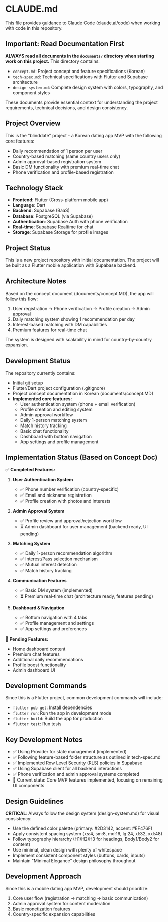 # CLAUDE.md

This file provides guidance to Claude Code (claude.ai/code) when working with code in this repository.

## Important: Read Documentation First

**ALWAYS read all documents in the `documents/` directory when starting work on this project.** This directory contains:
- `concept.md`: Project concept and feature specifications (Korean)
- `tech-spec.md`: Technical specifications with Flutter and Supabase architecture
- `design-system.md`: Complete design system with colors, typography, and component styles

These documents provide essential context for understanding the project requirements, technical decisions, and design consistency.

## Project Overview

This is the "blinddate" project - a Korean dating app MVP with the following core features:
- Daily recommendation of 1 person per user
- Country-based matching (same country users only)
- Admin approval-based registration system
- Basic DM functionality with premium real-time chat
- Phone verification and profile-based registration

## Technology Stack

- **Frontend**: Flutter (Cross-platform mobile app)
- **Language**: Dart
- **Backend**: Supabase (BaaS)
- **Database**: PostgreSQL (via Supabase)
- **Authentication**: Supabase Auth with phone verification
- **Real-time**: Supabase Realtime for chat
- **Storage**: Supabase Storage for profile images

## Project Status

This is a new project repository with initial documentation. The project will be built as a Flutter mobile application with Supabase backend.

## Architecture Notes

Based on the concept document (documents/concept.MD), the app will follow this flow:
1. User registration → Phone verification → Profile creation → Admin approval
2. Daily matching system showing 1 recommendation per day
3. Interest-based matching with DM capabilities
4. Premium features for real-time chat

The system is designed with scalability in mind for country-by-country expansion.

## Development Status

The repository currently contains:
- Initial git setup
- Flutter/Dart project configuration (.gitignore)
- Project concept documentation in Korean (documents/concept.MD)
- **Implemented core features:**
  - User authentication system (phone + email verification)
  - Profile creation and editing system
  - Admin approval workflow
  - Daily 1-person matching system
  - Match history tracking
  - Basic chat functionality
  - Dashboard with bottom navigation
  - App settings and profile management

## Implementation Status (Based on Concept Doc)

✅ **Completed Features:**
1. **User Authentication System**
   - ✅ Phone number verification (country-specific)
   - ✅ Email and nickname registration
   - ✅ Profile creation with photos and interests

2. **Admin Approval System**
   - ✅ Profile review and approval/rejection workflow
   - ⏳ Admin dashboard for user management (backend ready, UI pending)

3. **Matching System**
   - ✅ Daily 1-person recommendation algorithm
   - ✅ Interest/Pass selection mechanism
   - ✅ Mutual interest detection
   - ✅ Match history tracking

4. **Communication Features**
   - ✅ Basic DM system (implemented)
   - ⏳ Premium real-time chat (architecture ready, features pending)

5. **Dashboard & Navigation**
   - ✅ Bottom navigation with 4 tabs
   - ✅ Profile management and settings
   - ✅ App settings and preferences

🚧 **Pending Features:**
- Home dashboard content
- Premium chat features
- Additional daily recommendations
- Profile boost functionality
- Admin dashboard UI

## Development Commands

Since this is a Flutter project, common development commands will include:
- `flutter pub get`: Install dependencies
- `flutter run`: Run the app in development mode
- `flutter build`: Build the app for production
- `flutter test`: Run tests

## Key Development Notes

- ✅ Using Provider for state management (implemented)
- ✅ Following feature-based folder structure as outlined in tech-spec.md
- ✅ Implemented Row Level Security (RLS) policies in Supabase
- ✅ Using Supabase client for all backend interactions
- ✅ Phone verification and admin approval systems completed
- 🔄 Current state: Core MVP features implemented, focusing on remaining UI components

## Design Guidelines

**CRITICAL**: Always follow the design system (design-system.md) for visual consistency:
- Use the defined color palette (primary: #2D3142, accent: #EF476F)
- Apply consistent spacing system (xs:4, sm:8, md:16, lg:24, xl:32, xxl:48)
- Follow typography hierarchy (H1/H2/H3 for headings, Body1/Body2 for content)
- Use minimal, clean design with plenty of whitespace
- Implement consistent component styles (buttons, cards, inputs)
- Maintain "Minimal Elegance" design philosophy throughout

## Development Approach

Since this is a mobile dating app MVP, development should prioritize:
1. Core user flow (registration → matching → basic communication)
2. Admin approval system for content moderation
3. Basic monetization features
4. Country-specific expansion capabilities